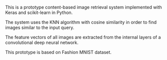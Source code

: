 This is a prototype content-based image retrieval system implemented with Keras and scikit-learn in Python.

The system uses the KNN algorithm with cosine similarity in order to find images similar to the input query.

The feature vectors of all images are extracted from the internal layers of a convolutional deep neural network.

This prototype is based on Fashion MNIST dataset.